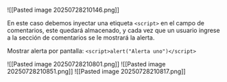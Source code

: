 ![[Pasted image 20250728210146.png]]

En este caso debemos inyectar una etiqueta `<script>` en el campo de comentarios, este quedará almacenado, y cada vez que un usuario ingrese a la sección de comentarios se le mostrará la alerta.

Mostrar alerta por pantalla: `<script>alert("Alerta uno")</script>`

![[Pasted image 20250728210801.png]]
![[Pasted image 20250728210851.png]]
![[Pasted image 20250728210817.png]]
